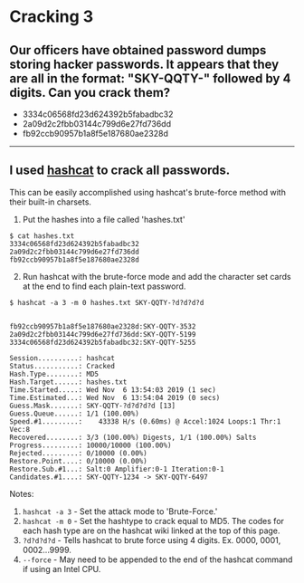 # Cracking 3
## Our officers have obtained password dumps storing hacker passwords. It appears that they are all in the format: "SKY-QQTY-" followed by 4 digits. Can you crack them?

-	3334c06568fd23d624392b5fabadbc32
-	2a09d2c2fbb03144c799d6e27fd736dd
-	fb92ccb90957b1a8f5e187680ae2328d

---

## I used [hashcat](https://hashcat.net/wiki/doku.php?id=hashcat) to crack all passwords.

This can be easily accomplished using hashcat's brute-force method with their built-in charsets.
1. Put the hashes into a file called 'hashes.txt'
```
$ cat hashes.txt
3334c06568fd23d624392b5fabadbc32
2a09d2c2fbb03144c799d6e27fd736dd
fb92ccb90957b1a8f5e187680ae2328d
```

2. Run hashcat with the brute-force mode and add the character set cards at the end to find each plain-text password.
```
$ hashcat -a 3 -m 0 hashes.txt SKY-QQTY-?d?d?d?d


fb92ccb90957b1a8f5e187680ae2328d:SKY-QQTY-3532
2a09d2c2fbb03144c799d6e27fd736dd:SKY-QQTY-5199
3334c06568fd23d624392b5fabadbc32:SKY-QQTY-5255

Session..........: hashcat
Status...........: Cracked
Hash.Type........: MD5
Hash.Target......: hashes.txt
Time.Started.....: Wed Nov  6 13:54:03 2019 (1 sec)
Time.Estimated...: Wed Nov  6 13:54:04 2019 (0 secs)
Guess.Mask.......: SKY-QQTY-?d?d?d?d [13]
Guess.Queue......: 1/1 (100.00%)
Speed.#1.........:    43338 H/s (0.60ms) @ Accel:1024 Loops:1 Thr:1 Vec:8
Recovered........: 3/3 (100.00%) Digests, 1/1 (100.00%) Salts
Progress.........: 10000/10000 (100.00%)
Rejected.........: 0/10000 (0.00%)
Restore.Point....: 0/10000 (0.00%)
Restore.Sub.#1...: Salt:0 Amplifier:0-1 Iteration:0-1
Candidates.#1....: SKY-QQTY-1234 -> SKY-QQTY-6497
```

Notes:
1. `hashcat -a 3` - Set the attack mode to 'Brute-Force.'
2. `hashcat -m 0` - Set the hashtype to crack equal to MD5. The codes for each hash type are on the hashcat wiki linked at the top of this page.
3. `?d?d?d?d` - Tells hashcat to brute force using 4 digits. Ex. 0000, 0001, 0002...9999.
4. `--force` - May need to be appended to the end of the hashcat command if using an Intel CPU.
